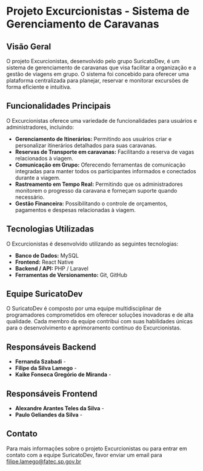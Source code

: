 # Projeto Excurcionistas - Sistema de Gerenciamento de Caravanas

## Visão Geral
O projeto Excurcionistas, desenvolvido pelo grupo SuricatoDev, é um sistema de gerenciamento de caravanas que visa facilitar a organização e a gestão de viagens em grupo. O sistema foi concebido para oferecer uma plataforma centralizada para planejar, reservar e monitorar excursões de forma eficiente e intuitiva.

## Funcionalidades Principais
O Excurcionistas oferece uma variedade de funcionalidades para usuários e administradores, incluindo:
- **Gerenciamento de Itinerários:** Permitindo aos usuários criar e personalizar itinerários detalhados para suas caravanas.
- **Reservas de Transporte em caravanas:** Facilitando a reserva de vagas relacionados à viagem.
- **Comunicação em Grupo:** Oferecendo ferramentas de comunicação integradas para manter todos os participantes informados e conectados durante a viagem.
- **Rastreamento em Tempo Real:** Permitindo que os administradores monitorem o progresso da caravana e forneçam suporte quando necessário.
- **Gestão Financeira:** Possibilitando o controle de orçamentos, pagamentos e despesas relacionadas à viagem.

## Tecnologias Utilizadas
O Excurcionistas é desenvolvido utilizando as seguintes tecnologias:
- **Banco de Dados:** MySQL
- **Frontend:** React Native
- **Backend / API:** PHP / Laravel
- **Ferramentas de Versionamento:** Git, GitHub

## Equipe SuricatoDev
O SuricatoDev é composto por uma equipe multidisciplinar de programadores comprometidos em oferecer soluções inovadoras e de alta qualidade. Cada membro da equipe contribui com suas habilidades únicas para o desenvolvimento e aprimoramento contínuo do Excurcionistas.

## Responsáveis Backend
- **Fernanda Szabadi** - 
- **Filipe da Silva Lamego** -
- **Kaike Fonseca Gregório de Miranda** -

## Responsáveis Frontend
- **Alexandre Arantes Teles da Silva** -
- **Paulo Geliandes da Silva** -

## Contato
Para mais informações sobre o projeto Excurcionistas ou para entrar em contato com a equipe SuricatoDev, favor enviar um email para filipe.lamego@fatec.sp.gov.br
